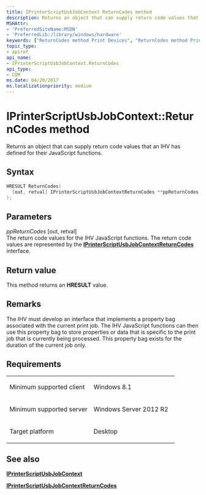 ```yaml
---
title: IPrinterScriptUsbJobContext ReturnCodes method
description: Returns an object that can supply return code values that an IHV has defined for their JavaScript functions.
MSHAttr:
- 'PreferredSiteName:MSDN'
- 'PreferredLib:/library/windows/hardware'
keywords: ["ReturnCodes method Print Devices", "ReturnCodes method Print Devices , IPrinterScriptUsbJobContext interface", "IPrinterScriptUsbJobContext interface Print Devices , ReturnCodes method"]
topic_type:
- apiref
api_name:
- IPrinterScriptUsbJobContext.ReturnCodes
api_type:
- COM
ms.date: 04/20/2017
ms.localizationpriority: medium
---
```


# IPrinterScriptUsbJobContext::ReturnCodes method

Returns an object that can supply return code values that an IHV has defined for their JavaScript functions.

## Syntax

```cpp
HRESULT ReturnCodes(
  [out, retval] IPrinterScriptUsbJobContextReturnCodes **ppReturnCodes
);
```

## Parameters

*ppReturnCodes* \[out, retval\]  
The return code values for the IHV JavaScript functions. The return code values are represented by the [**IPrinterScriptUsbJobContextReturnCodes**](iprinterscriptusbjobcontextreturncodes.md) interface.

## Return value

This method returns an **HRESULT** value.

## Remarks

The IHV must develop an interface that implements a property bag associated with the current print job. The IHV JavaScript functions can then use this property bag to store properties or data that is specific to the print job that is currently being processed. This property bag exists for the duration of the current job only.

## Requirements

<table>
<colgroup>
<col width="50%" />
<col width="50%" />
</colgroup>
<tbody>
<tr class="odd">
<td><p>Minimum supported client</p></td>
<td><p>Windows 8.1</p></td>
</tr>
<tr class="even">
<td><p>Minimum supported server</p></td>
<td><p>Windows Server 2012 R2</p></td>
</tr>
<tr class="odd">
<td><p>Target platform</p></td>
<td>Desktop</td>
</tr>
</tbody>
</table>

## See also

[**IPrinterScriptUsbJobContext**](iprinterscriptusbjobcontext.md)

[**IPrinterScriptUsbJobContextReturnCodes**](iprinterscriptusbjobcontextreturncodes.md)
